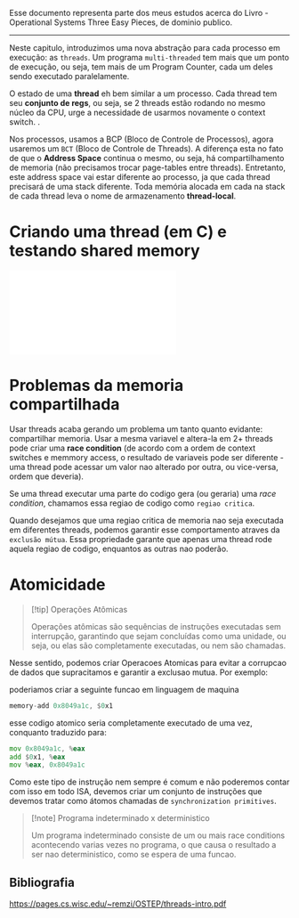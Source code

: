 Esse documento representa parte dos meus estudos acerca do Livro - Operational Systems  Three Easy Pieces, de dominio publico.

---

Neste capitulo, introduzimos uma nova abstração para cada processo em execução: as `threads`. Um programa `multi-threaded` tem mais que um ponto de execução, ou seja, tem mais de um Program Counter, cada um deles sendo executado paralelamente.

O estado de uma **thread** eh bem similar a um processo. Cada thread tem seu __conjunto de regs__, ou seja, se 2 threads estão rodando no mesmo núcleo da CPU, urge a necessidade de usarmos novamente o context switch. .

Nos processos, usamos a BCP (Bloco de Controle de Processos), agora usaremos um `BCT` (Bloco de Controle de Threads).  A diferença esta no fato de que o __Address Space__ continua o mesmo, ou seja, há compartilhamento de memoria (não precisamos trocar page-tables entre threads). Entretanto, este address space vai estar diferente ao processo, ja que cada thread precisará de uma stack diferente. Toda memória alocada em cada na stack de cada thread leva o nome de armazenamento __thread-local__.

# Criando uma thread (em C) e testando shared memory

![feito aqui](praticos/26-threads.c)
# Problemas da memoria compartilhada

Usar threads acaba gerando um problema um tanto quanto evidante: compartilhar memoria. Usar a mesma variavel e altera-la em 2+ threads pode criar uma __race condition__ (de acordo com a ordem de context switches e memmory access, o resultado de variaveis pode ser diferente - uma thread pode acessar um valor nao alterado por outra, ou vice-versa, ordem que deveria).

Se uma thread executar uma parte do codigo gera (ou geraria) uma _race condition_, chamamos essa regiao de codigo como `regiao critica`.

Quando desejamos que uma regiao critica de memoria nao seja executada em diferentes threads, podemos garantir esse comportamento atraves da `exclusão mútua`. Essa propriedade garante que apenas uma thread rode aquela regiao de codigo, enquantos as outras nao poderão.
# Atomicidade

> [!tip] Operações Atômicas
> 
> Operações atômicas são sequências de instruções executadas sem interrupção, garantindo que sejam concluídas como uma unidade, ou seja, ou elas são completamente executadas, ou nem são chamadas.


Nesse sentido, podemos criar Operacoes Atomicas para evitar a corrupcao de dados que supracitamos e garantir a exclusao mutua. Por exemplo:

poderiamos criar a seguinte funcao em linguagem de maquina
```asm 
memory-add 0x8049a1c, $0x1
```

esse codigo atomico seria completamente executado de uma vez, conquanto traduzido para:

```asm 
mov 0x8049a1c, %eax
add $0x1, %eax
mov %eax, 0x8049a1c
```

Como este tipo de instrução nem sempre é comum e não poderemos contar com isso em todo ISA, devemos criar um conjunto de instruções que devemos tratar como átomos chamadas de `synchronization primitives`.


> [!note] Programa indeterminado x deterministico
> 
> Um programa indeterminado consiste de um ou mais race conditions acontecendo varias vezes no programa, o que causa o resultado a ser nao deterministico, como se espera de uma funcao.

## Bibliografia 
https://pages.cs.wisc.edu/~remzi/OSTEP/threads-intro.pdf
